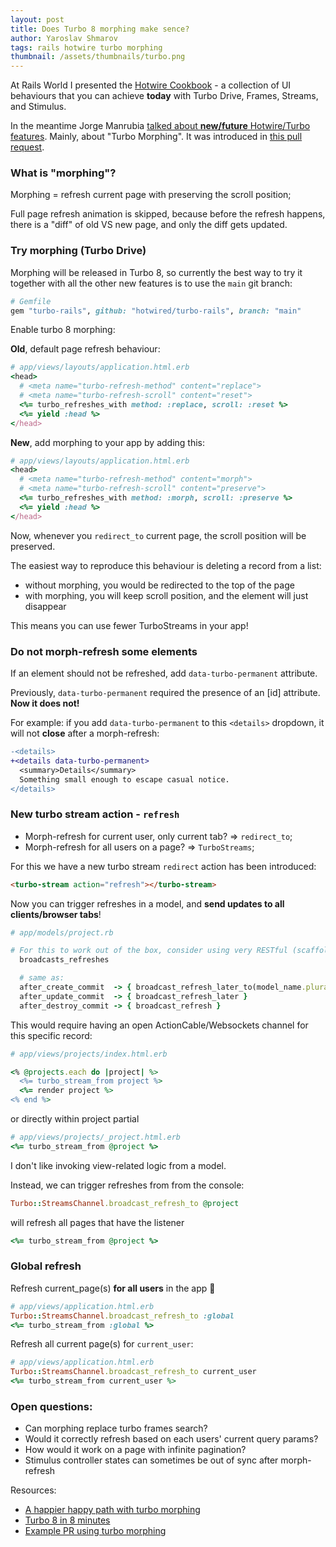 ```yaml
---
layout: post
title: Does Turbo 8 morphing make sence?
author: Yaroslav Shmarov
tags: rails hotwire turbo morphing
thumbnail: /assets/thumbnails/turbo.png
---
```


At Rails World I presented the [Hotwire Cookbook](https://superails.com/posts/rails-world-hotwire-cookbook-yaroslav-shmarov-common-uses-essential-patterns-best-practices) - a collection of UI behaviours that you can achieve **today** with Turbo Drive, Frames, Streams, and Stimulus.

In the meantime Jorge Manrubia [talked about **new/future** Hotwire/Turbo features](https://www.youtube.com/watch?v=hKKycPLN-sk). Mainly, about "Turbo Morphing". It was introduced in [this pull request](https://github.com/hotwired/turbo/pull/1019).

### What is **"morphing"**?

Morphing = refresh current page with preserving the scroll position; 

Full page refresh animation is skipped, because before the refresh happens, there is a "diff" of old VS new page, and only the diff gets updated.

### Try morphing (Turbo Drive)

Morphing will be released in Turbo 8, so currently the best way to try it together with all the other new features is to use the `main` git branch:

```ruby
# Gemfile
gem "turbo-rails", github: "hotwired/turbo-rails", branch: "main"
```

Enable turbo 8 morphing:

**Old**, default page refresh behaviour:

```ruby
# app/views/layouts/application.html.erb
<head>
  # <meta name="turbo-refresh-method" content="replace">
  # <meta name="turbo-refresh-scroll" content="reset">
  <%= turbo_refreshes_with method: :replace, scroll: :reset %>
  <%= yield :head %>
</head>
```

**New**, add morphing to your app by adding this:

```ruby
# app/views/layouts/application.html.erb
<head>
  # <meta name="turbo-refresh-method" content="morph">
  # <meta name="turbo-refresh-scroll" content="preserve">
  <%= turbo_refreshes_with method: :morph, scroll: :preserve %>
  <%= yield :head %>
</head>
```

Now, whenever you `redirect_to` current page, the scroll position will be preserved.

The easiest way to reproduce this behaviour is deleting a record from a list:
- without morphing, you would be redirected to the top of the page
- with morphing, you will keep scroll position, and the element will just disappear

This means you can use fewer TurboStreams in your app!

### Do not morph-refresh some elements

If an element should not be refreshed, add `data-turbo-permanent` attribute.

Previously, `data-turbo-permanent` required the presence of an [id] attribute. **Now it does not!**

For example: if you add `data-turbo-permanent` to this `<details>` dropdown, it will not **close** after a morph-refresh:

```diff
-<details>
+<details data-turbo-permanent>
  <summary>Details</summary>
  Something small enough to escape casual notice.
</details>
```

### New turbo stream action - `refresh`

* Morph-refresh for current user, only current tab? => `redirect_to`;
* Morph-refresh for all users on a page? => `TurboStreams`;

For this we have a new turbo stream `redirect` action has been introduced:

```html
<turbo-stream action="refresh"></turbo-stream>
```

Now you can trigger refreshes in a model, and **send updates to all clients/browser tabs**!

```ruby
# app/models/project.rb

# For this to work out of the box, consider using very RESTful (scaffold-default) conventions.
  broadcasts_refreshes

  # same as:
  after_create_commit  -> { broadcast_refresh_later_to(model_name.plural) }
  after_update_commit  -> { broadcast_refresh_later }
  after_destroy_commit -> { broadcast_refresh }
```

This would require having an open ActionCable/Websockets channel for this specific record:

```ruby
# app/views/projects/index.html.erb

<% @projects.each do |project| %>
  <%= turbo_stream_from project %>
  <%= render project %>
<% end %>
```

or directly within project partial

```ruby
# app/views/projects/_project.html.erb
<%= turbo_stream_from @project %>
```

I don't like invoking view-related logic from a model.

Instead, we can trigger refreshes from from the console:

```ruby
Turbo::StreamsChannel.broadcast_refresh_to @project
```

will refresh all pages that have the listener

```ruby
<%= turbo_stream_from @project %>
```

### Global refresh

Refresh current_page(s) **for all users** in the app 🤪

```ruby
# app/views/application.html.erb
Turbo::StreamsChannel.broadcast_refresh_to :global
<%= turbo_stream_from :global %>
```

Refresh all current page(s) for `current_user`:

```ruby
# app/views/application.html.erb
Turbo::StreamsChannel.broadcast_refresh_to current_user
<%= turbo_stream_from current_user %>
```

### Open questions:

* Can morphing replace turbo frames search?
* Would it correctly refresh based on each users' current query params?
* How would it work on a page with infinite pagination?
* Stimulus controller states can sometimes be out of sync after morph-refresh

Resources:
* [A happier happy path with turbo morphing](https://dev.37signals.com/a-happier-happy-path-in-turbo-with-morphing/)
* [Turbo 8 in 8 minutes](https://fly.io/ruby-dispatch/turbo-8-in-8-minutes/)
* [Example PR using turbo morphing](https://github.com/basecamp/turbo-8-morphing-demo/pull/4)
